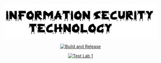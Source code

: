 <script>
document.addEventListener('DOMContentLoaded', function() {
  const body = document.body;
  const prefersDark = window.matchMedia('(prefers-color-scheme: dark)').matches;

  if (prefersDark) {
    body.classList.remove('light-theme');
    body.classList.add('dark-theme');
    document.title = 'Тема сайту: Темна';
  } else {
    body.classList.remove('dark-theme');
    body.classList.add('light-theme');
    document.title = 'Тема сайту: Світла';
  }
});
</script>

<div align="center">
	<p>
		<a href="#"><img src="img/ist.png" width="600" alt="Information Security Technology" /></a>
	</p>
    <p>
        <a href="https://github.com/Yu-225/TZI/actions/workflows/release.yml"><img src="https://github.com/Yu-225/TZI/actions/workflows/release.yml/badge.svg" alt="Build and Release" /></a>
    </p>
	<p>
		<a href="https://github.com/Yu-225/TZI/actions/workflows/test.yml"><img src="https://github.com/Yu-225/TZI/actions/workflows/test.yml/badge.svg" alt="Test Lab 1" /></a>
    </p>
</div>





